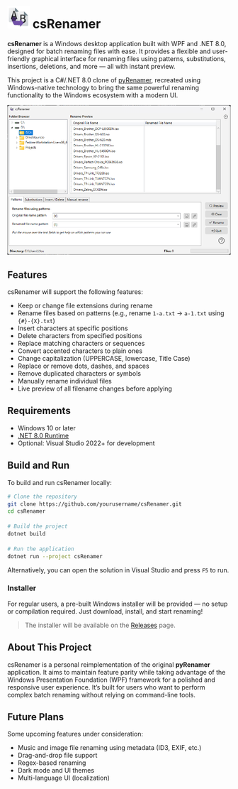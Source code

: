 # <img src="csRenamer.svg" alt="icon" width="50"/> csRenamer

**csRenamer** is a Windows desktop application built with WPF and .NET 8.0, designed for batch renaming files with ease. It provides a flexible and user-friendly graphical interface for renaming files using patterns, substitutions, insertions, deletions, and more — all with instant preview.

This project is a C#/.NET 8.0 clone of [pyRenamer](https://github.com/tfree87/pyRenamer), recreated using Windows-native technology to bring the same powerful renaming functionality to the Windows ecosystem with a modern UI.

![screenshot](Screenshot.png)

## Features

csRenamer will support the following features:
- Keep or change file extensions during rename
- Rename files based on patterns (e.g., rename `1-a.txt` → `a-1.txt` using `{#}-{X}.txt`)
- Insert characters at specific positions
- Delete characters from specified positions
- Replace matching characters or sequences
- Convert accented characters to plain ones
- Change capitalization (UPPERCASE, lowercase, Title Case)
- Replace or remove dots, dashes, and spaces
- Remove duplicated characters or symbols
- Manually rename individual files
- Live preview of all filename changes before applying

## Requirements

- Windows 10 or later
- [.NET 8.0 Runtime](https://dotnet.microsoft.com/en-us/download/dotnet/8.0)
- Optional: Visual Studio 2022+ for development

## Build and Run

To build and run csRenamer locally:

```bash
# Clone the repository
git clone https://github.com/yourusername/csRenamer.git
cd csRenamer

# Build the project
dotnet build

# Run the application
dotnet run --project csRenamer
```

Alternatively, you can open the solution in Visual Studio and press `F5` to run.

### Installer

For regular users, a pre-built Windows installer will be provided — no setup or compilation required. Just download, install, and start renaming!

> The installer will be available on the [Releases](https://github.com/yourusername/csRenamer/releases) page.

## About This Project

csRenamer is a personal reimplementation of the original **pyRenamer** application. It aims to maintain feature parity while taking advantage of the Windows Presentation Foundation (WPF) framework for a polished and responsive user experience. It’s built for users who want to perform complex batch renaming without relying on command-line tools.

## Future Plans

Some upcoming features under consideration:
- Music and image file renaming using metadata (ID3, EXIF, etc.)
- Drag-and-drop file support
- Regex-based renaming
- Dark mode and UI themes
- Multi-language UI (localization)
